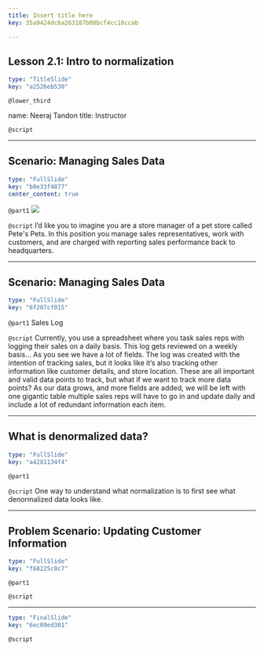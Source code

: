 ```yaml
---
title: Insert title here
key: 35a9424dc6a263187b08bcf4cc18ccab

---
```

## Lesson 2.1: Intro to normalization

```yaml
type: "TitleSlide"
key: "a2526eb530"
```

`@lower_third`

name: Neeraj Tandon 
title: Instructor


`@script`



---
## Scenario: Managing Sales Data

```yaml
type: "FullSlide"
key: "b0e33f4877"
center_content: true
```

`@part1`
![](https://assets.datacamp.com/production/repositories/4703/datasets/f88d03cfe407bb928ae3f6bf6d8f23a7eb7e044a/data_camp_asset1.png)


`@script`
I’d like you to imagine you are a store manager of a pet store called Pete's Pets. In this position you manage sales representatives, work with customers, and are charged with reporting sales performance back to headquarters.


---
## Scenario: Managing Sales Data

```yaml
type: "FullSlide"
key: "6f207cf015"
```

`@part1`
Sales Log


`@script`
Currently, you use a spreadsheet where you task sales reps with logging their sales on a daily basis. This log gets reviewed on a weekly basis...
As you see we have a lot of fields. The log was created with the intention of tracking sales, but it looks like it’s also tracking other information like customer details, and store location. These are all important and valid data points to track, but what if we want to track more data points? As our data grows, and more fields are added, we will be left with one gigantic table multiple sales reps will have to go in and update daily and include a lot of redundant information each item.


---
## What is denormalized data?

```yaml
type: "FullSlide"
key: "a4281134f4"
```

`@part1`



`@script`
One way to understand what normalization is to first see what denormalized data looks like.


---
## Problem Scenario: Updating Customer Information

```yaml
type: "FullSlide"
key: "f68225c0c7"
```

`@part1`



`@script`



---


```yaml
type: "FinalSlide"
key: "6ec09ed301"
```

`@script`


